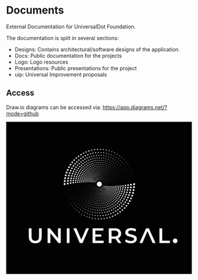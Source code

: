 # Documents
External Documentation for UniversalDot Foundation.

The documentation is split in several sections:

* Designs: Contains architectural/software designs of the application.
* Docs: Public documentation for the projects
* Logo: Logo resources
* Presentations: Public presentations for the project
* uip: Universal Improvement proposals


## Access

Draw.io diagrams can be accessed via: https://app.diagrams.net/?mode=github

![Logo](https://github.com/UniversalDot/documents/blob/master/logo/rsz_jpg-02.jpg)

